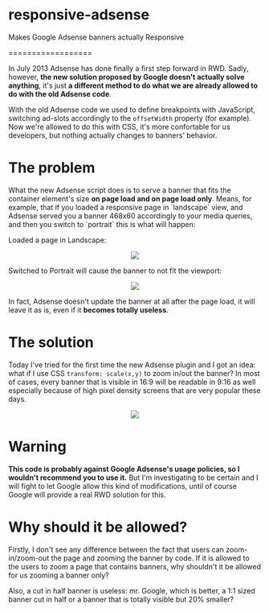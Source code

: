 responsive-adsense
==================

Makes Google Adsense banners actually Responsive

==================

<p>In July 2013 Adsense has done finally a first step forward in RWD.
Sadly, however, <b>the new solution proposed by Google doesn't actually solve anything</b>,
it's just <b>a different method to do what we are already allowed to do
with the old Adsense code</b>.</p>

<p>With the old Adsense code we used to define breakpoints with JavaScript, switching ad-slots
accordingly to the <code>offsetWidth</code> property (for example).
Now we're allowed to do this with CSS, it's more confortable
for us developers, but nothing actually changes to banners' behavior.</p>

<h1>The problem</h1>

<p>What the new Adsense script does is to serve a banner that fits the container element's size
<b>on page load and on page load only</b>.
Means, for example, that if you loaded a responsive page in `landscape` view,
and Adsense served you a banner 468x60 accordingly to your media queries, and then you switch to `portrait`
this is what will happen:</p>

<p>Loaded a page in Landscape:</p>
<p align="center"><img src="http://i.imgur.com/LzuEYZM.png"></p>

<p>Switched to Portrait will cause the banner to not fit the viewport:</p>
<p align="center"><img src="http://i.imgur.com/Ip8tkev.png"></p>

<p>In fact, Adsense doesn't update the banner at all after the page load, it will leave it as is,
even if it <b>becomes totally useless</b>.</p>

<h1>The solution</h1>
<p>Today I've tried for the first time the new Adsense plugin and I got an idea:
what if I use CSS <code>transform: scale(x,y)</code> to zoom in/out the banner?
In most of cases, every banner that is visible in 16:9 will be readable in 9:16 as well
especially because of high pixel density screens that are very popular these days.</p>

<p align="center"><img src="http://i.imgur.com/8dKEaQY.png"></p>

<h1>Warning</h1>
<p><b>This code is probably against Google Adsense's usage policies, so I wouldn't recommend you to use it.</b>
But I'm investigating to be certain and I will fight to let Google allow this kind of modifications, until
of course Google will provide a real RWD solution for this.</p>

<h1>Why should it be allowed?</h1>
<p>Firstly, I don't see any difference between the fact that users can zoom-in/zoom-out the page and
zooming the banner by code. If it is allowed to the users to zoom a page that contains banners,
why shouldn't it be allowed for us zooming a banner only?</p>
<p>Also, a cut in half banner is useless: mr. Google, which is better, a 1:1 sized banner cut in half
or a banner that is totally visible but 20% smaller?</p>
